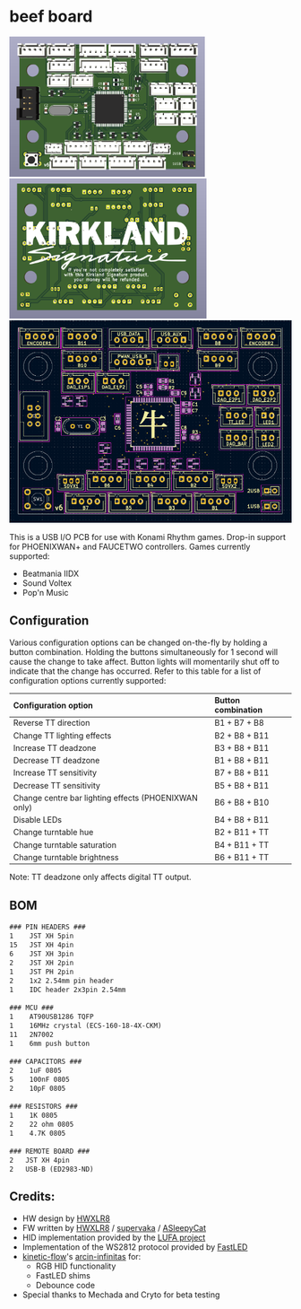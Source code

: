 # beef board
<p float="left">
  <img src="pcb/pics/front.png" height="250">
  <img src="pcb/pics/back.png" height="250">
  <img src="pcb/pics/legend.png" width="700"/>
</p>

This is a USB I/O PCB for use with Konami Rhythm games. Drop-in support for PHOENIXWAN+ and FAUCETWO controllers. Games currently supported:

* Beatmania IIDX
* Sound Voltex
* Pop'n Music

## Configuration
Various configuration options can be changed on-the-fly by holding a button combination. Holding the buttons simultaneously for 1 second will cause the change to take affect. Button lights will momentarily shut off to indicate that the change has occurred. Refer to this table for a list of configuration options currently supported:

|Configuration option | Button combination |
|:---|:---|
| Reverse TT direction | B1 + B7 + B8 |
| Change TT lighting effects| B2 + B8 + B11 |
| Increase TT deadzone | B3 + B8 + B11 |
| Decrease TT deadzone | B1 + B8 + B11 |
| Increase TT sensitivity | B7 + B8 + B11 |
| Decrease TT sensitivity | B5 + B8 + B11 |
| Change centre bar lighting effects (PHOENIXWAN only) | B6 + B8 + B10 |
| Disable LEDs | B4 + B8 + B11 |
| Change turntable hue | B2 + B11 + TT |
| Change turntable saturation | B4 + B11 + TT |
| Change turntable brightness | B6 + B11 + TT |

Note: TT deadzone only affects digital TT output.

## BOM
```
### PIN HEADERS ###
1    JST XH 5pin
15   JST XH 4pin
6    JST XH 3pin
2    JST XH 2pin
1    JST PH 2pin
2    1x2 2.54mm pin header
1    IDC header 2x3pin 2.54mm

### MCU ###
1    AT90USB1286 TQFP
1    16MHz crystal (ECS-160-18-4X-CKM)
11   2N7002
1    6mm push button

### CAPACITORS ###
2    1uF 0805
5    100nF 0805
2    10pF 0805

### RESISTORS ###
1    1K 0805
2    22 ohm 0805
1    4.7K 0805

### REMOTE BOARD ###
2   JST XH 4pin
2   USB-B (ED2983-ND)
```

## Credits:
* HW design by [HWXLR8](https://github.com/HWXLR8)
* FW written by [HWXLR8](https://github.com/HWXLR8) / [supervaka](https://github.com/supervaka) / [ASleepyCat](https://github.com/ASleepyCat)
* HID implementation provided by the [LUFA project](https://github.com/abcminiuser/lufa)
* Implementation of the WS2812 protocol provided by [FastLED](https://github.com/FastLED/FastLED)
* [kinetic-flow](https://github.com/kinetic-flow)'s [arcin-infinitas](https://github.com/kinetic-flow/arcin-infinitas) for:
  * RGB HID functionality
  * FastLED shims
  * Debounce code
* Special thanks to Mechada and Cryto for beta testing

